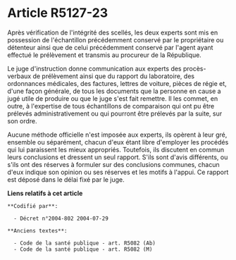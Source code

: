 # Article R5127-23

Après vérification de l'intégrité des scellés, les deux experts sont mis en possession de l'échantillon précédemment conservé
par le propriétaire ou détenteur ainsi que de celui précédemment conservé par l'agent ayant effectué le prélèvement et
transmis au procureur de la République.

Le juge d'instruction donne communication aux experts des procès-verbaux de prélèvement ainsi que du rapport du laboratoire,
des ordonnances médicales, des factures, lettres de voiture, pièces de régie et, d'une façon générale, de tous les documents
que la personne en cause a jugé utile de produire ou que le juge s'est fait remettre. Il les commet, en outre, à l'expertise
de tous échantillons de comparaison qui ont pu être prélevés administrativement ou qui pourront être prélevés par la suite,
sur son ordre.

Aucune méthode officielle n'est imposée aux experts, ils opèrent à leur gré, ensemble ou séparément, chacun d'eux étant libre
d'employer les procédés qui lui paraissent les mieux appropriés. Toutefois, ils discutent en commun leurs conclusions et
dressent un seul rapport. S'ils sont d'avis différents, ou s'ils ont des réserves à formuler sur des conclusions communes,
chacun d'eux indique son opinion ou ses réserves et les motifs à l'appui. Ce rapport est déposé dans le délai fixé par le
juge.

**Liens relatifs à cet article**

	**Codifié par**:

	  - Décret n°2004-802 2004-07-29

	**Anciens textes**:

	  - Code de la santé publique - art. R5082 (Ab)
	  - Code de la santé publique - art. R5082 (M)
